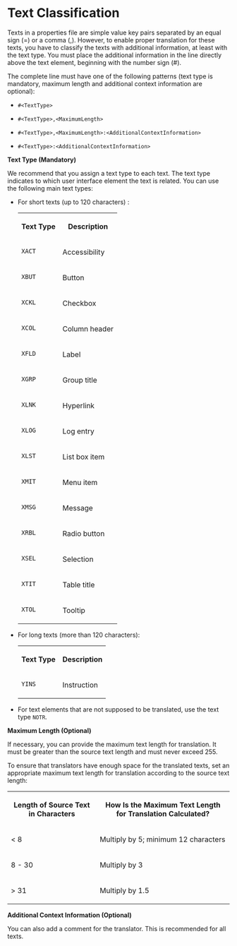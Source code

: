 <!-- loio582ce93d326540f59d149031a44d5fb0 -->

# Text Classification

Texts in a properties file are simple value key pairs separated by an equal sign \(=\) or a comma \(,\). However, to enable proper translation for these texts, you have to classify the texts with additional information, at least with the text type. You must place the additional information in the line directly above the text element, beginning with the number sign \(\#\).

The complete line must have one of the following patterns \(text type is mandatory, maximum length and additional context information are optional\):

-   `#<TextType>`

-   `#<TextType>,<MaximumLength>` 

-   `#<TextType>,<MaximumLength>:<AdditionalContextInformation>` 

-   `#<TextType>:<AdditionalContextInformation>` 


**Text Type \(Mandatory\)**

We recommend that you assign a text type to each text. The text type indicates to which user interface element the text is related. You can use the following main text types:

-   For short texts \(up to 120 characters\) :


    <table>
    <tr>
    <th valign="top">

    **Text Type** 


    
    </th>
    <th valign="top">

    **Description** 


    
    </th>
    </tr>
    <tr>
    <td valign="top">
    
    `XACT`


    
    </td>
    <td valign="top">
    
    Accessibility


    
    </td>
    </tr>
    <tr>
    <td valign="top">
    
    `XBUT`


    
    </td>
    <td valign="top">
    
    Button


    
    </td>
    </tr>
    <tr>
    <td valign="top">
    
    `XCKL`


    
    </td>
    <td valign="top">
    
    Checkbox


    
    </td>
    </tr>
    <tr>
    <td valign="top">
    
    `XCOL`


    
    </td>
    <td valign="top">
    
    Column header


    
    </td>
    </tr>
    <tr>
    <td valign="top">
    
    `XFLD`


    
    </td>
    <td valign="top">
    
    Label


    
    </td>
    </tr>
    <tr>
    <td valign="top">
    
    `XGRP`


    
    </td>
    <td valign="top">
    
    Group title


    
    </td>
    </tr>
    <tr>
    <td valign="top">
    
    `XLNK`


    
    </td>
    <td valign="top">
    
    Hyperlink


    
    </td>
    </tr>
    <tr>
    <td valign="top">
    
    `XLOG`


    
    </td>
    <td valign="top">
    
    Log entry


    
    </td>
    </tr>
    <tr>
    <td valign="top">
    
    `XLST`


    
    </td>
    <td valign="top">
    
    List box item


    
    </td>
    </tr>
    <tr>
    <td valign="top">
    
    `XMIT`


    
    </td>
    <td valign="top">
    
    Menu item


    
    </td>
    </tr>
    <tr>
    <td valign="top">
    
    `XMSG`


    
    </td>
    <td valign="top">
    
    Message


    
    </td>
    </tr>
    <tr>
    <td valign="top">
    
    `XRBL`


    
    </td>
    <td valign="top">
    
    Radio button


    
    </td>
    </tr>
    <tr>
    <td valign="top">
    
    `XSEL`


    
    </td>
    <td valign="top">
    
    Selection


    
    </td>
    </tr>
    <tr>
    <td valign="top">
    
    `XTIT`


    
    </td>
    <td valign="top">
    
    Table title


    
    </td>
    </tr>
    <tr>
    <td valign="top">
    
    `XTOL`


    
    </td>
    <td valign="top">
    
    Tooltip


    
    </td>
    </tr>
    </table>
    
-   For long texts \(more than 120 characters\):


    <table>
    <tr>
    <th valign="top">

    **Text Type** 


    
    </th>
    <th valign="top">

    **Description** 


    
    </th>
    </tr>
    <tr>
    <td valign="top">
    
    `YINS`


    
    </td>
    <td valign="top">
    
    Instruction


    
    </td>
    </tr>
    </table>
    
-   For text elements that are not supposed to be translated, use the text type `NOTR`.


**Maximum Length \(Optional\)**

If necessary, you can provide the maximum text length for translation. It must be greater than the source text length and must never exceed 255.

To ensure that translators have enough space for the translated texts, set an appropriate maximum text length for translation according to the source text length:


<table>
<tr>
<th valign="top">

Length of Source Text in Characters



</th>
<th valign="top">

How Is the Maximum Text Length for Translation Calculated?



</th>
</tr>
<tr>
<td valign="top">

< 8



</td>
<td valign="top">

Multiply by 5; minimum 12 characters



</td>
</tr>
<tr>
<td valign="top">

8 - 30



</td>
<td valign="top">

Multiply by 3



</td>
</tr>
<tr>
<td valign="top">

\> 31



</td>
<td valign="top">

Multiply by 1.5



</td>
</tr>
</table>

**Additional Context Information \(Optional\)**

You can also add a comment for the translator. This is recommended for all texts.

